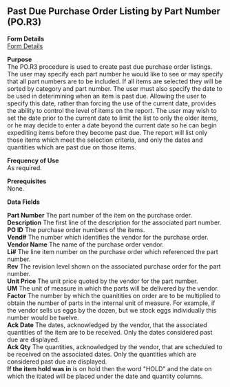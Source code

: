 ##  Past Due Purchase Order Listing by Part Number (PO.R3)

<PageHeader />

**Form Details**  
[ Form Details ](PO-R3-1/README.md)   

**Purpose**  
The PO.R3 procedure is used to create past due purchase order listings. The
user may specify each part number he would like to see or may specify that all
part numbers are to be included. If all items are selected they will be sorted
by category and part number. The user must also specify the date to be used in
deterimining when an item is past due. Allowing the user to specify this date,
rather than forcing the use of the current date, provides the ability to
control the level of items on the report. The user may wish to set the date
prior to the current date to limit the list to only the older items, or he may
decide to enter a date beyond the current date so he can begin expediting
items before they become past due. The report will list only those items which
meet the selection criteria, and only the dates and quantities which are past
due on those items.

**Frequency of Use**  
As required.

**Prerequisites**  
None.

**Data Fields**

**Part Number** The part number of the item on the purchase order.  
**Description** The first line of the description for the associated part
number.  
**PO ID** The purchase order numbers of the items.  
**Vend#** The number which identifies the vendor for the purchase order.  
**Vendor Name** The name of the purchase order vendor.  
**Li#** The line item number on the purchase order which referenced the part
number.  
**Rev** The revision level shown on the associated purchase order for the part
number.  
**Unit Price** The unit price quoted by the vendor for the part number.  
**UM** The unit of measure in which the parts will be delivered by the vendor.  
**Factor** The number by which the quanitities on order are to be multiplied
to obtain the number of parts in the internal unit of measure. For example, if
the vendor sells us eggs by the dozen, but we stock eggs individually this
number would be twelve.  
**Ack Date** The dates, acknowledged by the vendor, that the associated
quantities of the item are to be received. Only the dates considered past due
are displayed.  
**Ack Qty** The quantities, acknowledged by the vendor, that are scheduled to
be received on the associated dates. Only the quantities which are considered
past due are displayed.  
**If the item hold was in** is on hold then the word "HOLD" and the date on
which the itiated will be placed under the date and quantity columns.  
  
<badge text= "Version 8.10.57" vertical="middle" />

<PageFooter />